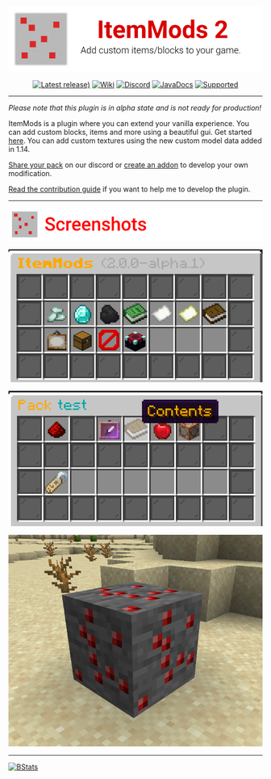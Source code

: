 <div align="center">

![# ItemMods](./assets/header.png)

[![Latest release)](https://img.shields.io/github/v/release/CodeDoctorDE/ItemMods?color=FF0000&include_prereleases&style=for-the-badge&logo=github&logoColor=FF0000)](https://github.com/CodeDoctorDE/ItemMods/releases)
[![Wiki](https://img.shields.io/badge/Wiki-itemmods.linwood.dev-FF0000?style=for-the-badge)](https://itemmods.linwood.dev)
[![Discord](https://img.shields.io/discord/586558998749118467?color=%23FF0000&label=Discord&style=for-the-badge&logo=discord&logoColor=FF0000)](https://go.linwood.dev/itemmods-discord)
[![JavaDocs](https://img.shields.io/badge/API-Documentation-FF0000?style=for-the-badge)](https://itemmods.linwood.dev/apidocs)
[![Supported](https://img.shields.io/badge/Supported-1.14.4--1.17.1-%23FF0000?style=for-the-badge)](https://itemmods.linwood.dev/docs/supported)
</div>

---

*Please note that this plugin is in alpha state and is not ready for production!*

ItemMods is a plugin where you can extend your vanilla experience. 
You can add custom blocks, items and more using a beautiful gui. 
Get started [here](https://itemmods.linwood.dev/docs).
You can add custom textures using the new custom model data added in 1.14.

[Share your pack](https://itemmods.linwood.dev/docs/user/pack#share-the-pack) on our discord or [create an addon](https://itemmods.linwood.dev/docs/api/create-addons) to develop your own modification.

[Read the contribution guide](CONTRIBUTING.md) if you want to help me to develop the plugin.

---
<div align="center">

![## Screenshots](assets/screenshots.png)

![Main gui](assets/screenshots/main.png)

![Pack gui](assets/screenshots/pack.png)

![Custom block](assets/screenshots/block.png)

</div>

---

[![BStats](https://bstats.org/signatures/bukkit/ItemMods.svg)](https://bstats.org/plugin/bukkit/ItemMods)
